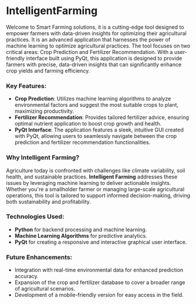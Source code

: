 # IntelligentFarming 
Welcome to Smart Farming solutions, it is a cutting-edge tool designed to empower farmers with data-driven insights for optimizing their agricultural practices. It is an advanced application that harnesses the power of machine learning to optimize agricultural practices. The tool focuses on two critical areas: Crop Prediction and Fertilizer Recommendation. With a user-friendly interface built using PyQt, this application is designed to provide farmers with precise, data-driven insights that can significantly enhance crop yields and farming efficiency.
### Key Features:
- **Crop Prediction**: Utilizes machine learning algorithms to analyze environmental factors and suggest the most suitable crops to plant, maximizing productivity.
- **Fertilizer Recommendation**: Provides tailored fertilizer advice, ensuring optimal nutrient application to boost crop growth and health.
- **PyQt Interface**: The application features a sleek, intuitive GUI created with PyQt, allowing users to seamlessly navigate between the crop prediction and fertilizer recommendation functionalities.

### Why Intelligent Farming?
Agriculture today is confronted with challenges like climate variability, soil health, and sustainable practices. **Intelligent Farming** addresses these issues by leveraging machine learning to deliver actionable insights. Whether you're a smallholder farmer or managing large-scale agricultural operations, this tool is tailored to support informed decision-making, driving both sustainability and profitability.

### Technologies Used:
- **Python** for backend processing and machine learning.
- **Machine Learning Algorithms** for predictive analytics.
- **PyQt** for creating a responsive and interactive graphical user interface.

### Future Enhancements:
- Integration with real-time environmental data for enhanced prediction accuracy.
- Expansion of the crop and fertilizer database to cover a broader range of agricultural scenarios.
- Development of a mobile-friendly version for easy access in the field.
